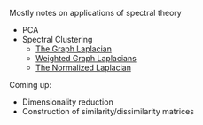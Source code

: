 Mostly notes on applications of spectral theory

- PCA
- Spectral Clustering
   - [The Graph Laplacian](https://kalngyk.github.io/doc/Spectral%20Clustering%20Pt1.pdf)
   - [Weighted Graph Laplacians](https://kalngyk.github.io/doc/Spectral%20Clustering%20Pt2.pdf)
   - [The Normalized Laplacian](https://kalngyk.github.io/doc/Spectral%20Clustering%20Pt3.pdf)

Coming up: 

- Dimensionality reduction
- Construction of similarity/dissimilarity matrices
